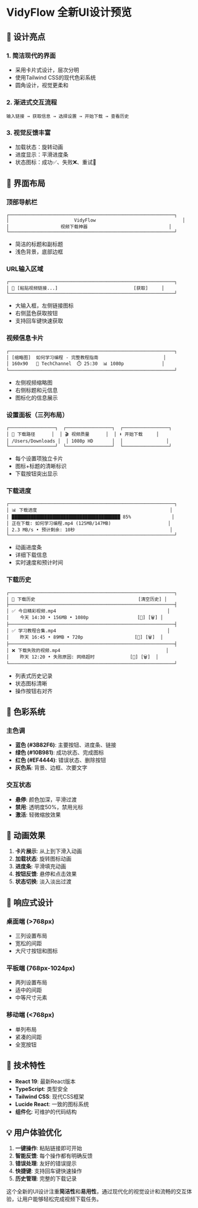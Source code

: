 # VidyFlow 全新UI设计预览

## 🎨 设计亮点

### 1. **简洁现代的界面**

- 采用卡片式设计，层次分明
- 使用Tailwind CSS的现代色彩系统
- 圆角设计，视觉更柔和

### 2. **渐进式交互流程**

```
输入链接 → 获取信息 → 选择设置 → 开始下载 → 查看历史
```

### 3. **视觉反馈丰富**

- 加载状态：旋转动画
- 进度显示：平滑进度条
- 状态图标：成功✅、失败❌、重试🔄

## 📱 界面布局

### 顶部导航栏

```
┌─────────────────────────────────────────────────────────────┐
│                        VidyFlow                                │
│                   视频下载神器                              │
└─────────────────────────────────────────────────────────────┘
```

- 简洁的标题和副标题
- 浅色背景，底部边框

### URL输入区域

```
┌─────────────────────────────────────────────────────────────┐
│ 🔗 [粘贴视频链接...]                            [获取]     │
└─────────────────────────────────────────────────────────────┘
```

- 大输入框，左侧链接图标
- 右侧蓝色获取按钮
- 支持回车键快速获取

### 视频信息卡片

```
┌─────────────────────────────────────────────────────────────┐
│ [缩略图]  如何学习编程 - 完整教程指南                        │
│ 160x90   👤 TechChannel  ⏱️ 25:30  📊 1080p              │
└─────────────────────────────────────────────────────────────┘
```

- 左侧视频缩略图
- 右侧标题和元信息
- 图标化的信息展示

### 设置面板（三列布局）

```
┌─────────────────┐  ┌─────────────────┐  ┌─────────────────┐
│ 📁 下载路径      │  │ 🎬 视频质量      │  │ ⬇️ 开始下载     │
│ /Users/Downloads │  │ 1080p HD       │  │                │
└─────────────────┘  └─────────────────┘  └─────────────────┘
```

- 每个设置项独立卡片
- 图标+标题的清晰标识
- 下载按钮突出显示

### 下载进度

```
┌─────────────────────────────────────────────────────────────┐
│ 📊 下载进度                                                 │
│ ████████████████████████████████████████ 85%               │
│ 正在下载: 如何学习编程.mp4 (125MB/147MB)                     │
│ 2.3 MB/s • 预计剩余: 10秒                                   │
└─────────────────────────────────────────────────────────────┘
```

- 动画进度条
- 详细下载信息
- 实时速度和预计时间

### 下载历史

```
┌─────────────────────────────────────────────────────────────┐
│ 📝 下载历史                                      [清空历史] │
├─────────────────────────────────────────────────────────────┤
│ ✅ 今日精彩视频.mp4                                         │
│    今天 14:30 • 156MB • 1080p                  [📁] [🗑️] │
├─────────────────────────────────────────────────────────────┤
│ ✅ 学习教程合集.mp4                                         │
│    昨天 16:45 • 89MB • 720p                   [📁] [🗑️]  │
├─────────────────────────────────────────────────────────────┤
│ ❌ 下载失败的视频.mp4                                       │
│    昨天 12:20 • 失败原因: 网络超时             [🔄] [🗑️]  │
└─────────────────────────────────────────────────────────────┘
```

- 列表式历史记录
- 状态图标清晰
- 操作按钮右对齐

## 🎨 色彩系统

### 主色调

- **蓝色 (#3B82F6)**: 主要按钮、进度条、链接
- **绿色 (#10B981)**: 成功状态、完成图标
- **红色 (#EF4444)**: 错误状态、删除按钮
- **灰色系**: 背景、边框、次要文字

### 交互状态

- **悬停**: 颜色加深，平滑过渡
- **禁用**: 透明度50%，禁用光标
- **激活**: 轻微缩放效果

## 🔄 动画效果

1. **卡片展示**: 从上到下滑入动画
2. **加载状态**: 旋转图标动画
3. **进度条**: 平滑填充动画
4. **按钮反馈**: 悬停和点击效果
5. **状态切换**: 淡入淡出过渡

## 📱 响应式设计

### 桌面端 (>768px)

- 三列设置布局
- 宽松的间距
- 大尺寸按钮和图标

### 平板端 (768px-1024px)

- 两列设置布局
- 适中的间距
- 中等尺寸元素

### 移动端 (<768px)

- 单列布局
- 紧凑的间距
- 全宽按钮

## 🚀 技术特性

- **React 19**: 最新React版本
- **TypeScript**: 类型安全
- **Tailwind CSS**: 现代CSS框架
- **Lucide React**: 一致的图标系统
- **组件化**: 可维护的代码结构

## 💡 用户体验优化

1. **一键操作**: 粘贴链接即可开始
2. **智能反馈**: 每个操作都有明确反馈
3. **错误处理**: 友好的错误提示
4. **快捷键**: 支持回车键快速操作
5. **历史管理**: 完整的下载记录

这个全新的UI设计注重**简洁性**和**易用性**，通过现代化的视觉设计和流畅的交互体验，让用户能够轻松完成视频下载任务。
